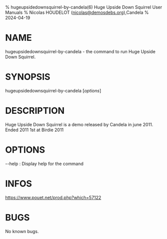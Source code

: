 % hugeupsidedownsquirrel-by-candela(6) Huge Upside Down Squirrel User Manuals
% Nicolas HOUDELOT (nicolas@demosdebs.org),Candela
% 2024-04-19

# NAME
hugeupsidedownsquirrel-by-candela - the command to run Huge Upside Down Squirrel.

# SYNOPSIS
hugeupsidedownsquirrel-by-candela [*options*]

# DESCRIPTION
Huge Upside Down Squirrel is a demo released by Candela in june 2011.
Ended 2011 1st at Birdie 2011

# OPTIONS
\--help
:   Display help for the command

# INFOS
https://www.pouet.net/prod.php?which=57122

# BUGS
No known bugs.
